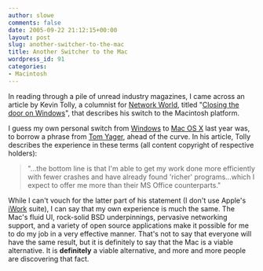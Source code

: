```yaml
---
author: slowe
comments: false
date: 2005-09-22 21:12:15+00:00
layout: post
slug: another-switcher-to-the-mac
title: Another Switcher to the Mac
wordpress_id: 91
categories:
- Macintosh
---
```


In reading through a pile of unread industry magazines, I came across an article by Kevin Tolly, a columnist for [Network World](http://www.networkworld.com/), titled "[Closing the door on Windows](http://www.networkworld.com/columnists/2005/091205tolly.html)", that describes his switch to the Macintosh platform.

I guess my own personal switch from [Windows](http://www.microsoft.com/windows/) to [Mac OS X](http://www.apple.com/macosx/) last year was, to borrow a phrase from [Tom Yager](http://www.infoworld.com/columnists/tom_curve.html), ahead of the curve. In his article, Tolly describes the experience in these terms (all content copyright of respective holders):

>"...the bottom line is that I'm able to get my work done more efficiently with fewer crashes and have already found 'richer' programs...which I expect to offer me more than their MS Office counterparts."

While I can't vouch for the latter part of his statement (I don't use Apple's [iWork](http://www.apple.com/iwork/) suite), I can say that my own experience is much the same. The Mac's fluid UI, rock-solid BSD underpinnings, pervasive networking support, and a variety of open source applications make it possible for me to do my job in a very effective manner. That's not to say that everyone will have the same result, but it is definitely to say that the Mac is a viable alternative. It is **definitely** a viable alternative, and more and more people are discovering that fact.
